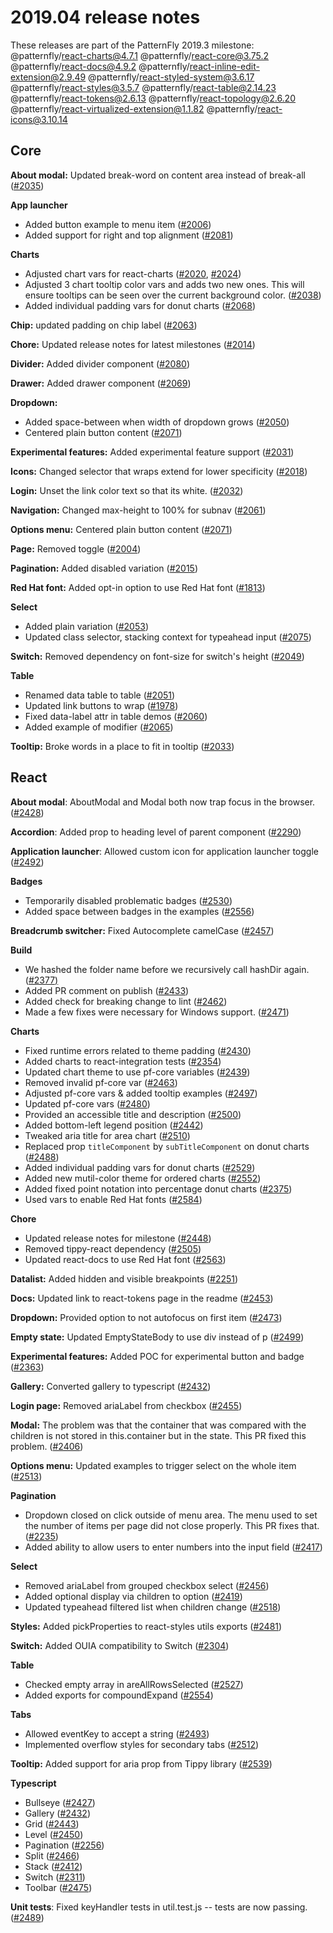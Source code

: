 # 2019.04 release notes

These releases are part of the PatternFly 2019.3 milestone:
@patternfly/react-charts@4.7.1
@patternfly/react-core@3.75.2
@patternfly/react-docs@4.9.2
@patternfly/react-inline-edit-extension@2.9.49
@patternfly/react-styled-system@3.6.17
@patternfly/react-styles@3.5.7
@patternfly/react-table@2.14.23
@patternfly/react-tokens@2.6.13
@patternfly/react-topology@2.6.20
@patternfly/react-virtualized-extension@1.1.82
@patternfly/react-icons@3.10.14


## Core

**About modal:** Updated break-word on content area instead of break-all ([#2035](https://github.com/patternfly/patternfly-next/pull/2035))

**App launcher**
* Added button example to menu item    ([#2006](https://github.com/patternfly/patternfly-next/pull/2006)) 
* Added support for right and top alignment ([#2081](https://github.com/patternfly/patternfly-next/pull/2081))

**Charts**
-   Adjusted chart vars for react-charts ([#2020](https://github.com/patternfly/patternfly-next/pull/2020), [#2024](https://github.com/patternfly/patternfly-next/pull/2024))
-   Adjusted 3 chart tooltip color vars and adds two new ones. This will ensure tooltips can be seen over the current background color. ([#2038](https://github.com/patternfly/patternfly-next/pull/2038))    
-   Added individual padding vars for donut charts ([#2068](https://github.com/patternfly/patternfly-next/pull/2068))

**Chip:** updated padding on chip label ([#2063](https://github.com/patternfly/patternfly-next/pull/2063))

**Chore:** Updated release notes for latest milestones ([#2014](https://github.com/patternfly/patternfly-next/pull/2014))

**Divider:** Added divider component ([#2080](https://github.com/patternfly/patternfly-next/pull/2080))

**Drawer:** Added drawer component ([#2069](https://github.com/patternfly/patternfly-next/pull/2069))

**Dropdown:**
-   Added space-between when width of dropdown grows ([#2050](https://github.com/patternfly/patternfly-next/pull/2050))
-   Centered plain button content ([#2071](https://github.com/patternfly/patternfly-next/pull/2071))
    
**Experimental features:** Added experimental feature support ([#2031](https://github.com/patternfly/patternfly-next/pull/2031))

**Icons:** Changed selector that wraps extend for lower specificity ([#2018](https://github.com/patternfly/patternfly-next/pull/2018))

**Login:** Unset the link color text so that its white. ([#2032](https://github.com/patternfly/patternfly-next/pull/2032))

**Navigation:** Changed max-height to 100% for subnav  ([#2061](https://github.com/patternfly/patternfly-next/pull/2061))

**Options menu:** Centered plain button content ([#2071](https://github.com/patternfly/patternfly-next/pull/2071))
    
**Page:** Removed toggle ([#2004](https://github.com/patternfly/patternfly-next/pull/2004))

**Pagination:** Added disabled variation ([#2015](https://github.com/patternfly/patternfly-next/pull/2015))

**Red Hat font:** Added opt-in option to use Red Hat font ([#1813](https://github.com/patternfly/patternfly-next/pull/1813))

**Select**
-   Added plain variation ([#2053](https://github.com/patternfly/patternfly-next/pull/2053))
-   Updated class selector, stacking context for typeahead input ([#2075](https://github.com/patternfly/patternfly-next/pull/2075))
    
**Switch:** Removed dependency on font-size for switch's height ([#2049](https://github.com/patternfly/patternfly-next/pull/2049))

**Table**
-   Renamed data table to table ([#2051](https://github.com/patternfly/patternfly-next/pull/2051))
-   Updated link buttons to wrap ([#1978](https://github.com/patternfly/patternfly-next/pull/1978))
-   Fixed data-label attr in table demos ([#2060](https://github.com/patternfly/patternfly-next/pull/2060))
-   Added example of modifier ([#2065](https://github.com/patternfly/patternfly-next/pull/2065))
    
**Tooltip:** Broke words in a place to fit in tooltip ([#2033](https://github.com/patternfly/patternfly-next/pull/2033))

## React

**About modal**: AboutModal and Modal both now trap focus in the browser. ([#2428](https://github.com/patternfly/patternfly-react/pull/2428))

**Accordion**: Added prop to heading level of parent component ([#2290](https://github.com/patternfly/patternfly-react/pull/2290))

**Application launcher**: Allowed custom icon for application launcher toggle ([#2492](https://github.com/patternfly/patternfly-react/pull/2492))
    
**Badges**
-   Temporarily disabled problematic badges ([#2530](https://github.com/patternfly/patternfly-react/pull/2530))    
-   Added space between badges in the examples ([#2556](https://github.com/patternfly/patternfly-react/pull/2556))
    
**Breadcrumb switcher:** Fixed Autocomplete camelCase ([#2457](https://github.com/patternfly/patternfly-react/pull/2457))

**Build**
-   We hashed the folder name before we recursively call hashDir again.  ([#2377)](https://github.com/patternfly/patternfly-react/pull/2377)    
-   Added PR comment on publish ([#2433](https://github.com/patternfly/patternfly-react/pull/2433))    
-   Added check for breaking change to lint ([#2462](https://github.com/patternfly/patternfly-react/pull/2462))   
-   Made a few fixes were necessary for Windows support. ([#2471](https://github.com/patternfly/patternfly-react/pull/2471))
    
**Charts**
-   Fixed runtime errors related to theme padding ([#2430](https://github.com/patternfly/patternfly-react/pull/2430))    
-   Added charts to react-integration tests ([#2354](https://github.com/patternfly/patternfly-react/pull/2354))    
-   Updated chart theme to use pf-core variables ([#2439](https://github.com/patternfly/patternfly-react/pull/2439))    
-   Removed invalid pf-core var ([#2463](https://github.com/patternfly/patternfly-react/pull/2463))    
-   Adjusted pf-core vars & added tooltip examples ([#2497](https://github.com/patternfly/patternfly-react/pull/2497))    
-   Updated pf-core vars ([#2480](https://github.com/patternfly/patternfly-react/pull/2480))   
-   Provided an accessible title and description ([#2500](https://github.com/patternfly/patternfly-react/pull/2500))    
-   Added bottom-left legend position ([#2442](https://github.com/patternfly/patternfly-react/pull/2442))    
-   Tweaked aria title for area chart ([#2510](https://github.com/patternfly/patternfly-react/pull/2510))    
-   Replaced prop `titleComponent` by `subTitleComponent` on donut charts ([#2488](https://github.com/patternfly/patternfly-react/pull/2488))
-   Added individual padding vars for donut charts ([#2529](https://github.com/patternfly/patternfly-react/pull/2529))  
-   Added new mutil-color theme for ordered charts ([#2552](https://github.com/patternfly/patternfly-react/pull/2552))    
-   Added fixed point notation into percentage donut charts ([#2375](https://github.com/patternfly/patternfly-react/pull/2375))
-   Used vars to enable Red Hat fonts ([#2584](https://github.com/patternfly/patternfly-react/pull/2584))
    
**Chore**
-   Updated release notes for milestone  ([#2448](https://github.com/patternfly/patternfly-react/pull/2448)) 
-   Removed tippy-react dependency ([#2505](https://github.com/patternfly/patternfly-react/pull/2505))
-   Updated react-docs to use Red Hat font ([#2563](https://github.com/patternfly/patternfly-react/pull/2563))
  
**Datalist:** Added hidden and visible breakpoints ([#2251](https://github.com/patternfly/patternfly-react/pull/2251))

**Docs:** Updated link to react-tokens page in the readme ([#2453](https://github.com/patternfly/patternfly-react/pull/2453))

**Dropdown:** Provided option to not autofocus on first item ([#2473](https://github.com/patternfly/patternfly-react/pull/2473))

**Empty state:** Updated EmptyStateBody to use div instead of p ([#2499](https://github.com/patternfly/patternfly-react/pull/2499))

**Experimental features:** Added POC for experimental button and badge ([#2363](https://github.com/patternfly/patternfly-react/pull/2363))

**Gallery:** Converted gallery to typescript ([#2432](https://github.com/patternfly/patternfly-react/pull/2432))

**Login page:** Removed ariaLabel from checkbox ([#2455](https://github.com/patternfly/patternfly-react/pull/2455))

**Modal:** The problem was that the container that was compared with the children is not stored in this.container but in the state. This PR fixed this problem.  ([#2406](https://github.com/patternfly/patternfly-react/pull/2406))

**Options menu:** Updated examples to trigger select on the whole item ([#2513](https://github.com/patternfly/patternfly-react/pull/2513))

**Pagination**
-   Dropdown closed on click outside of menu area. The menu used to set the number of items per page did not close properly. This PR fixes that. ([#2235](https://github.com/patternfly/patternfly-react/pull/2235))  
-   Added ability to allow users to enter numbers into the input field ([#2417](https://github.com/patternfly/patternfly-react/pull/2417))
    
**Select**
-   Removed ariaLabel from grouped checkbox select ([#2456](https://github.com/patternfly/patternfly-react/pull/2456))  
-   Added optional display via children to option ([#2419](https://github.com/patternfly/patternfly-react/pull/2419)) 
-   Updated typeahead filtered list when children change ([#2518](https://github.com/patternfly/patternfly-react/pull/2518))
    
**Styles:** Added pickProperties to react-styles utils exports ([#2481](https://github.com/patternfly/patternfly-react/pull/2481))

**Switch:** Added OUIA compatibility to Switch ([#2304](https://github.com/patternfly/patternfly-react/pull/2304))

**Table**
-   Checked empty array in areAllRowsSelected ([#2527](https://github.com/patternfly/patternfly-react/pull/2527))
-   Added exports for compoundExpand ([#2554](https://github.com/patternfly/patternfly-react/pull/2554))
    
**Tabs**
-   Allowed eventKey to accept a string ([#2493](https://github.com/patternfly/patternfly-react/pull/2493)) 
-   Implemented overflow styles for secondary tabs ([#2512](https://github.com/patternfly/patternfly-react/pull/2512))

**Tooltip:** Added support for aria prop from Tippy library ([#2539](https://github.com/patternfly/patternfly-react/pull/2539))

**Typescript**
-   Bullseye ([#2427](https://github.com/patternfly/patternfly-react/pull/2427)) 
- Gallery ([#2432](https://github.com/patternfly/patternfly-react/pull/2432))
-   Grid ([#2443](https://github.com/patternfly/patternfly-react/pull/2443))    
-   Level ([#2450](https://github.com/patternfly/patternfly-react/pull/2450))
-   Pagination ([#2256](https://github.com/patternfly/patternfly-react/pull/2256))  
-   Split ([#2466](https://github.com/patternfly/patternfly-react/pull/2466))
-   Stack ([#2412](https://github.com/patternfly/patternfly-react/pull/2412))
-   Switch ([#2311](https://github.com/patternfly/patternfly-react/pull/2311))
-   Toolbar ([#2475](https://github.com/patternfly/patternfly-react/pull/2475))
    
**Unit tests**: Fixed keyHandler tests in util.test.js -- tests are now passing. ([#2489](https://github.com/patternfly/patternfly-react/pull/2489))





<!--stackedit_data:
eyJoaXN0b3J5IjpbODg4MzM1NjI3LC0yMTIxOTM2MzM1LC04MT
U1NjA5NDgsNzA1NDI4ODU0LC0yMDkxNzEwNjY4LDg2ODkwNjAy
XX0=
-->